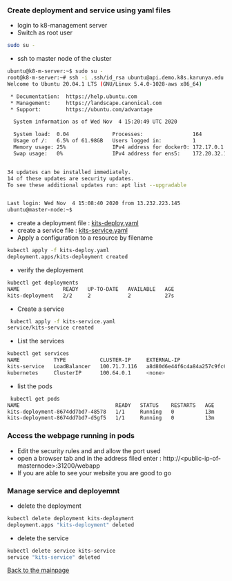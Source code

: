 ### Create deployment and service using yaml files
* login to k8-management server
* Switch as root user
``` bash
sudo su -
```
* ssh to master node of the cluster
``` bash
ubuntu@k8-m-server:~$ sudo su -
root@k8-m-server:~# ssh -i .ssh/id_rsa ubuntu@api.demo.k8s.karunya.edu
Welcome to Ubuntu 20.04.1 LTS (GNU/Linux 5.4.0-1028-aws x86_64)

 * Documentation:  https://help.ubuntu.com
 * Management:     https://landscape.canonical.com
 * Support:        https://ubuntu.com/advantage

  System information as of Wed Nov  4 15:20:49 UTC 2020

  System load:  0.04              Processes:                164
  Usage of /:   6.5% of 61.98GB   Users logged in:          1
  Memory usage: 25%               IPv4 address for docker0: 172.17.0.1
  Swap usage:   0%                IPv4 address for ens5:    172.20.32.165


34 updates can be installed immediately.
14 of these updates are security updates.
To see these additional updates run: apt list --upgradable


Last login: Wed Nov  4 15:08:40 2020 from 13.232.223.145
ubuntu@master-node:~$ 
```
* create a deployment file : [kits-deploy.yaml](https://github.com/blrk/learn-docker.io/blob/master/Kubernetes/kits-deploy.yaml)
* create a service file : [kits-service.yaml](https://github.com/blrk/learn-docker.io/blob/master/Kubernetes/kits-service.yaml)
* Apply a configuration to a resource by filename
``` bash
kubectl apply -f kits-deploy.yaml 
deployment.apps/kits-deployment created
```
* verify the deployement
``` bash
kubectl get deployments
NAME              READY   UP-TO-DATE   AVAILABLE   AGE
kits-deployment   2/2     2            2           27s
```
* Create a service
``` bash
 kubectl apply -f kits-service.yaml 
service/kits-service created
```
* List the services
``` bash
kubectl get services
NAME           TYPE           CLUSTER-IP     EXTERNAL-IP                                                                PORT(S)          AGE
kits-service   LoadBalancer   100.71.7.116   a8d80d6e44f6c4a84a257c9fc672d098-1739707794.ap-south-1.elb.amazonaws.com   8080:31200/TCP   51s
kubernetes     ClusterIP      100.64.0.1     <none>                                                                     443/TCP          9h
```
* list the pods
``` bash
 kubectl get pods
NAME                               READY   STATUS    RESTARTS   AGE
kits-deployment-8674dd7bd7-48578   1/1     Running   0          13m
kits-deployment-8674dd7bd7-d5gf5   1/1     Running   0          13m
```
### Access the webpage running in pods
* Edit the security rules and and allow the port used 
* open a browser tab and in the address filed enter : http://\<public-ip-of-masternode\>:31200/webapp
* If you are able to see your website you are good to go
### Manage service and deployemnt
* delete the deployment
``` bash
kubectl delete deployment kits-deployment 
deployment.apps "kits-deployment" deleted
```
* delete the service
``` bash
kubectl delete service kits-service
service "kits-service" deleted
```
[Back to the mainpage](https://github.com/blrk/learn-devops.io/wiki)


